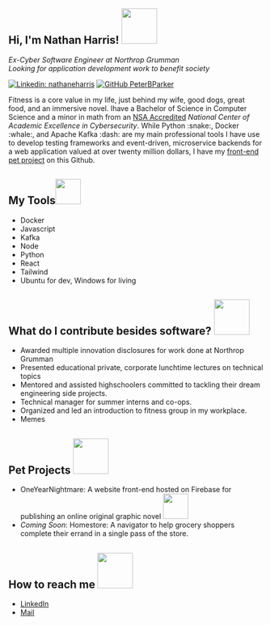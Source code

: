 <h2>Hi, I'm Nathan Harris! <img src="https://media.giphy.com/media/Wj7lNjMNDxSmc/giphy.gif" width="70"/></h2>
<div><em>Ex-Cyber Software Engineer at Northrop Grumman</em></div>
<div><em>Looking for application development work to benefit society</em></div>

[![Linkedin: nathaneharris](https://img.shields.io/badge/-nathaneharris-blue?style=flat-square&logo=Linkedin&logoColor=white&link=https://www.linkedin.com/in/nathaneharris/)](https://www.linkedin.com/in/nathaneharris/)
[![GitHub PeterBParker](https://img.shields.io/github/followers/PeterBParker?label=follow&style=social)](https://github.com/PeterBParker)

<div>
    <p>
Fitness is a core value in my life, just behind my wife, good dogs, great food, and an immersive novel. Ihave a Bachelor of Science in Computer Science and a minor in math from an <a href="https://www.nsa.gov/Academics/Centers-of-Academic-Excellence/">NSA Accredited</a> <em>National Center of Academic Excellence in Cybersecurity</em>. While Python :snake:, Docker :whale:, and Apache Kafka :dash: are my main professional tools I have use to develop testing frameworks and event-driven, microservice backends for a web application valued at over twenty million dollars, I have my <a href="https://github.com/PeterBParker/OneYearNightmare">front-end pet project</a> on this Github.
</p>
</div>

<h2>My Tools<img src="https://media.giphy.com/media/qAwL4XhCeuJR5qDTmo/giphy.gif" width="50"/></h2>
<ul>
<li>Docker</li>
<li>Javascript</li>
<li>Kafka</li>
<li>Node</li>
<li>Python</li>
<li>React</li>
<li>Tailwind</li>
<li>Ubuntu for dev, Windows for living</li>
</ul>

<h2> What do I contribute besides software? <img src="https://media.giphy.com/media/J4rciJ0uTt1rIGOVnf/giphy.gif" width="70"> </h2>
<ul>
    <li>Awarded multiple innovation disclosures for work done at Northrop Grumman</li>
    <li>Presented educational private, corporate lunchtime lectures on technical topics</li>
    <li>Mentored and assisted highschoolers committed to tackling their dream engineering side projects.</li>
    <li>Technical manager for summer interns and co-ops.</li>
    <li>Organized and led an introduction to fitness group in my workplace.</li>
    <li>Memes</li>
</ul>

<h2>Pet Projects <img src="https://media.giphy.com/media/iDaCeaKrHhUI1I8e2b/giphy.gif" width="70"></h2>
<ul>
    <li> OneYearNightmare: A website front-end hosted on Firebase for publishing an online original graphic novel <img src="https://media.giphy.com/media/XFvN3jrFTiA7FnjA7g/giphy.gif" width="50"/></li>
    <li> <em>Coming Soon</em>: Homestore: A navigator to help grocery shoppers complete their errand in a single pass of the store.</li>
</ul>

<h2> How to reach me <img src="https://media.giphy.com/media/eQxgXC3xXdi1bwjs41/giphy.gif" width="70"/></h2>
 <ul>
    <li><a href="https://www.linkedin.com/in/nathaneharris/">LinkedIn</a></li>
    <li><a href="mailto:harrihaven2@gmail.com">Mail</a></li>
</ul>
